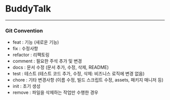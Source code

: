 # BuddyTalk

---

### Git Convention

- feat : 기능 (새로운 기능)
- fix : 수정사항
- refactor : 리팩토링
- comment : 필요한 주석 추가 및 변경
- docs : 문서 수정 (문서 추가, 수정, 삭제, README)
- test : 테스트 (테스트 코드 추가, 수정, 삭제: 비즈니스 로직에 변경 없음)
- chore : 기타 변경사항 (이름 수정, 빌드 스크립트 수정, assets, 패키지 매니저 등)
- init : 초기 생성
- remove : 파일을 삭제하는 작업만 수행한 경우